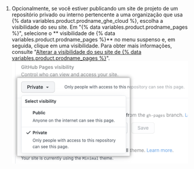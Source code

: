 1. Opcionalmente, se você estiver publicando um site de projeto de um repositório privado ou interno pertencente a uma organização que usa {% data variables.product.prodname_ghe_cloud %}, escolha a visibilidade do seu site. Em "{% data variables.product.prodname_pages %}", selecione o ** visibilidade de {% data variables.product.prodname_pages %}** no menu suspenso e, em seguida, clique em uma visibilidade. Para obter mais informações, consulte "[Alterar a visibilidade do seu site de {% data variables.product.prodname_pages %}](/pages/getting-started-with-github-pages/changing-the-visibility-of-your-github-pages-site)". ![Menu suspenso para selecionar visibilidade para o seu site](/assets/images/help/pages/public-or-private-visibility.png)
